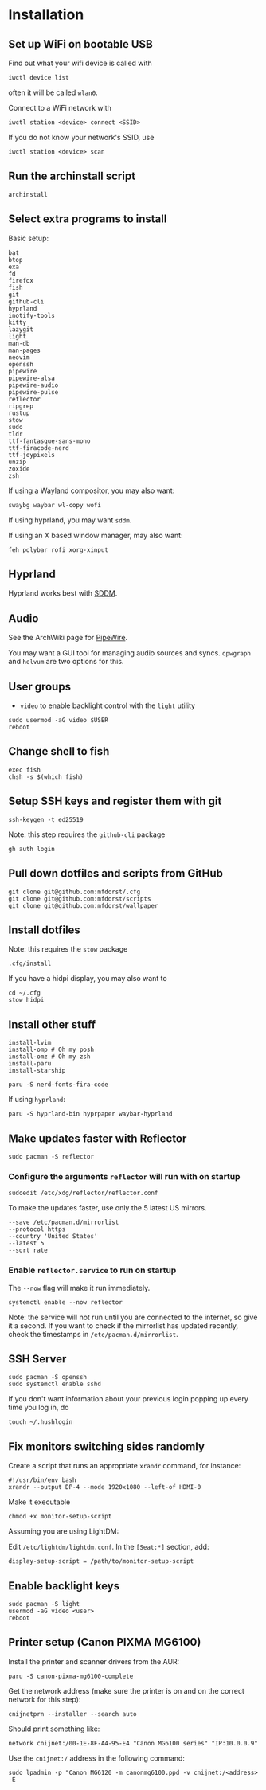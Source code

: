 # Installation

## Set up WiFi on bootable USB

Find out what your wifi device is called with
```
iwctl device list
```
often it will be called `wlan0`.

Connect to a WiFi network with
```
iwctl station <device> connect <SSID>
```
If you do not know your network's SSID, use
```
iwctl station <device> scan
```

## Run the archinstall script
```
archinstall
```

## Select extra programs to install
Basic setup:
```
bat
btop
exa
fd
firefox
fish
git
github-cli
hyprland
inotify-tools
kitty
lazygit
light
man-db
man-pages
neovim
openssh
pipewire
pipewire-alsa
pipewire-audio
pipewire-pulse
reflector
ripgrep
rustup
stow
sudo
tldr
ttf-fantasque-sans-mono
ttf-firacode-nerd
ttf-joypixels
unzip
zoxide
zsh
```

If using a Wayland compositor, you may also want:
```
swaybg waybar wl-copy wofi
```

If using hyprland, you may want `sddm`.

If using an X based window manager, may also want:
```
feh polybar rofi xorg-xinput
```

## Hyprland
Hyprland works best with [SDDM].

[SDDM]: sddm.md


## Audio
See the ArchWiki page for [PipeWire].

You may want a GUI tool for managing audio sources and syncs.
`qpwgraph` and `helvum` are two options for this.

[PipeWire]: https://wiki.archlinux.org/title/PipeWire#Installation

## User groups
+ `video` to enable backlight control with the `light` utility

```
sudo usermod -aG video $USER
reboot
```

## Change shell to fish
```
exec fish
chsh -s $(which fish)
```

## Setup SSH keys and register them with git
```
ssh-keygen -t ed25519
```

Note: this step requires the `github-cli` package
```
gh auth login
```

## Pull down dotfiles and scripts from GitHub

```
git clone git@github.com:mfdorst/.cfg
git clone git@github.com:mfdorst/scripts
git clone git@github.com:mfdorst/wallpaper
```

## Install dotfiles

Note: this requires the `stow` package
```
.cfg/install
```

If you have a hidpi display, you may also want to
```
cd ~/.cfg
stow hidpi
```

## Install other stuff

```
install-lvim
install-omp # Oh my posh
install-omz # Oh my zsh
install-paru
install-starship

paru -S nerd-fonts-fira-code
```

If using `hyprland`:
```
paru -S hyprland-bin hyprpaper waybar-hyprland
```

## Make updates faster with Reflector

```
sudo pacman -S reflector
```

### Configure the arguments `reflector` will run with on startup

```
sudoedit /etc/xdg/reflector/reflector.conf
```

To make the updates faster, use only the 5 latest US mirrors.

```
--save /etc/pacman.d/mirrorlist
--protocol https
--country 'United States'
--latest 5
--sort rate
```

### Enable `reflector.service` to run on startup

The `--now` flag will make it run immediately.
```
systemctl enable --now reflector
```

Note: the service will not run until you are connected to the internet, so give it a second. If you
want to check if the mirrorlist has updated recently, check the timestamps in
`/etc/pacman.d/mirrorlist`.

## SSH Server

```
sudo pacman -S openssh
sudo systemctl enable sshd
```

If you don't want information about your previous login popping up every time you log in, do
```
touch ~/.hushlogin
```

## Fix monitors switching sides randomly
Create a script that runs an appropriate `xrandr` command, for instance:
```
#!/usr/bin/env bash
xrandr --output DP-4 --mode 1920x1080 --left-of HDMI-0
```
Make it executable
```
chmod +x monitor-setup-script
```

Assuming you are using LightDM:

Edit `/etc/lightdm/lightdm.conf`. In the `[Seat:*]` section, add:
```
display-setup-script = /path/to/monitor-setup-script
```

## Enable backlight keys
```
sudo pacman -S light
usermod -aG video <user>
reboot
```

## Printer setup (Canon PIXMA MG6100)

Install the printer and scanner drivers from the AUR:
```
paru -S canon-pixma-mg6100-complete
```

Get the network address (make sure the printer is on and on the correct network for this step):
```
cnijnetprn --installer --search auto
```

Should print something like:
```
network cnijnet:/00-1E-8F-A4-95-E4 "Canon MG6100 series" "IP:10.0.0.9"
```

Use the `cnijnet:/` address in the following command:
```
sudo lpadmin -p "Canon MG6120 -m canonmg6100.ppd -v cnijnet:/<address> -E
```

